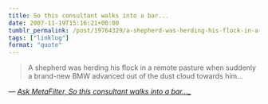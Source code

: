 ```yaml
---
title: So this consultant walks into a bar...
date: 2007-11-19T15:16:21+00:00
tumblr_permalink: /post/19764329/a-shepherd-was-herding-his-flock-in-a-remote
tags: ["linklog"]
format: "quote"
---
```


> A shepherd was herding his flock in a remote pasture when suddenly a brand-new BMW advanced out of the dust cloud towards him&hellip;

— <cite>[Ask MetaFilter, So this consultant walks into a bar&hellip;\_](https://ask.metafilter.com/76589/So-this-consultant-walks-into-a-bar#1137931)</cite>
